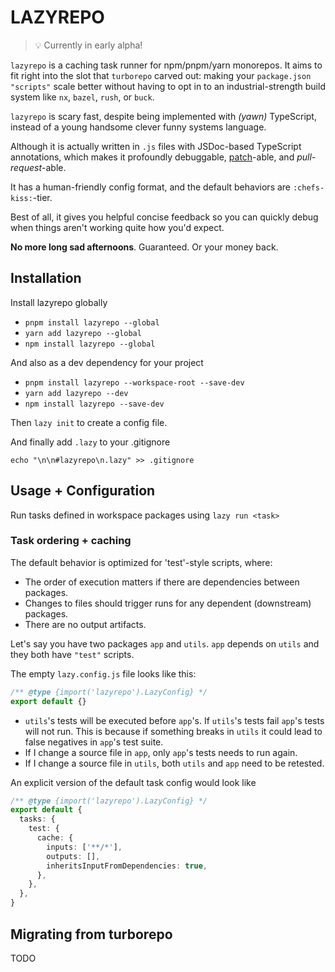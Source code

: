 # LAZYREPO

> 💡 Currently in early alpha!

`lazyrepo` is a caching task runner for npm/pnpm/yarn monorepos. It aims to fit right into the slot that `turborepo` carved out: making your `package.json` `"scripts"` scale better without having to opt in to an industrial-strength build system like `nx`, `bazel`, `rush`, or `buck`.

`lazyrepo` is scary fast, despite being implemented with _(yawn)_ TypeScript, instead of a young handsome clever funny systems language.

Although it is actually written in `.js` files with JSDoc-based TypeScript annotations, which makes it profoundly debuggable, [patch](https://github.com/ds300/patch-package)-able, and _pull-request_-able.

It has a human-friendly config format, and the default behaviors are `:chefs-kiss:`-tier.

Best of all, it gives you helpful concise feedback so you can quickly debug when things aren't working quite how you'd expect.

**No more long sad afternoons**. Guaranteed. Or your money back.

## Installation

Install lazyrepo globally

- `pnpm install lazyrepo --global`
- `yarn add lazyrepo --global`
- `npm install lazyrepo --global`

And also as a dev dependency for your project

- `pnpm install lazyrepo --workspace-root --save-dev`
- `yarn add lazyrepo --dev`
- `npm install lazyrepo --save-dev`

Then `lazy init` to create a config file.

And finally add `.lazy` to your .gitignore

    echo "\n\n#lazyrepo\n.lazy" >> .gitignore

## Usage + Configuration

Run tasks defined in workspace packages using `lazy run <task>`

### Task ordering + caching

The default behavior is optimized for 'test'-style scripts, where:

- The order of execution matters if there are dependencies between packages.
- Changes to files should trigger runs for any dependent (downstream) packages.
- There are no output artifacts.

Let's say you have two packages `app` and `utils`. `app` depends on `utils` and they both have `"test"` scripts.

The empty `lazy.config.js` file looks like this:

```ts
/** @type {import('lazyrepo').LazyConfig} */
export default {}
```

- `utils`'s tests will be executed before `app`'s. If `utils`'s tests fail `app`'s tests will not run. This is because if something breaks in `utils` it could lead to false negatives in `app`'s test suite.
- If I change a source file in `app`, only `app`'s tests needs to run again.
- If I change a source file in `utils`, both `utils` and `app` need to be retested.

An explicit version of the default task config would look like

```ts
/** @type {import('lazyrepo').LazyConfig} */
export default {
  tasks: {
    test: {
      cache: {
        inputs: ['**/*'],
        outputs: [],
        inheritsInputFromDependencies: true,
      },
    },
  },
}
```

## Migrating from turborepo

TODO
